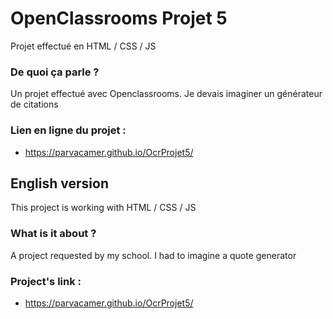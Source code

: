 # OpenClassrooms Projet 5 

Projet effectué en HTML / CSS / JS

### De quoi ça parle ?
Un projet effectué avec Openclassrooms. Je devais imaginer un générateur de citations

### Lien en ligne du projet :
- https://parvacamer.github.io/OcrProjet5/

## English version

This project is working with HTML / CSS / JS

### What is it about ?
A project requested by my school. I had to imagine a quote generator

### Project's link : 
- https://parvacamer.github.io/OcrProjet5/
